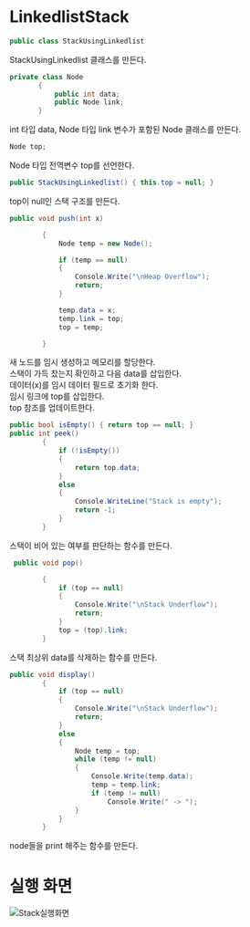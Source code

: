 # LinkedlistStack
```C#
public class StackUsingLinkedlist
```
StackUsingLinkedlist 클래스를 만든다.     

```C#
private class Node
       {
           public int data;
           public Node link;
       } 
```
int 타입 data, Node 타입 link 변수가 포함된 Node 클래스를 만든다.  

```C#
Node top;
```
Node 타입 전역변수 top를 선언한다.  

```C#
public StackUsingLinkedlist() { this.top = null; } 
```
top이 null인 스택 구조를 만든다.

```C#
public void push(int x)

        {
            Node temp = new Node();

            if (temp == null)
            {
                Console.Write("\nHeap Overflow");
                return;
            }

            temp.data = x;
            temp.link = top;
            top = temp;

        }
```        
새 노드를 임시 생성하고 메모리를 할당한다.   
스택이 가득 찼는지 확인하고 다음 data를 삽입한다.  
데이터(x)를 임시 데이터 필드로 초기화 한다.  
임시 링크에 top를 삽입한다.  
top 참조를 업데이트한다.

```C#
public bool isEmpty() { return top == null; }
public int peek()
        {
            if (!isEmpty())
            {
                return top.data;
            }
            else
            {
                Console.WriteLine("Stack is empty");
                return -1;
            }
        }       
```  
스택이 비어 있는 여부를 판단하는 함수를 만든다.

```C#
 public void pop() 

        {
            if (top == null)
            {
                Console.Write("\nStack Underflow");
                return;
            }
            top = (top).link;
        }
```
스택 최상위 data를 삭제하는 함수를 만든다.  
```C#
public void display()
        {
            if (top == null)
            {
                Console.Write("\nStack Underflow");
                return;
            }
            else
            {
                Node temp = top;
                while (temp != null)
                {
                    Console.Write(temp.data);
                    temp = temp.link;
                    if (temp != null)
                        Console.Write(" -> ");
                }
            }
        }
``` 
node들을 print 해주는 함수를 만든다.

# 실행 화면
![Stack실행화면](https://user-images.githubusercontent.com/102163109/227840752-db3f7eeb-f5de-4d30-9ee3-65ada23cba0e.PNG)
